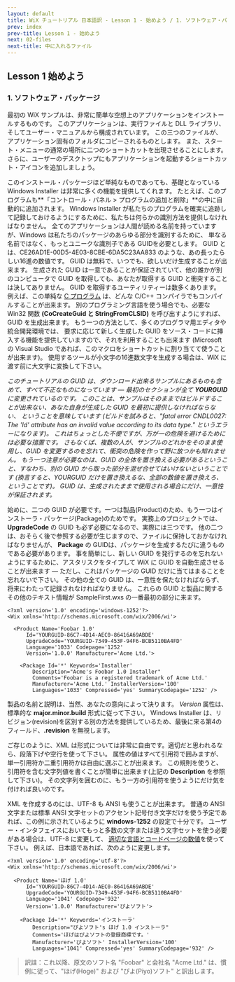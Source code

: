 ```yaml
---
layout: default
title: WiX チュートリアル 日本語訳 - Lesson 1 - 始めよう / 1. ソフトウェア・パッケージ
prev: index
prev-title: Lesson 1 - 始めよう
next: 02-files
next-title: 中に入れるファイル
---
```

## Lesson 1 始めよう

### 1. ソフトウェア・パッケージ

最初の WiX サンプルは、非常に簡単な空想上のアプリケーションをインストールするものです。
このアプリケーションは、実行ファイルと DLL ライブラリ、そしてユーザー・マニュアルから構成されています。
この三つのファイルが、アプリケーション固有のフォルダにコピーされるものとします。
また、スタート・メニューの通常の場所に二つのショートカットを出現させることにします。
さらに、ユーザーのデスクトップにもアプリケーションを起動するショートカット・アイコンを追加しましょう。

このインストール・パッケージほど単純なものであっても、基礎となっている Windows Installer は非常に多くの機能を提供してくれます。
たとえば、このプログラムも**「コントロール・パネル > プログラムの追加と削除」**の中に自動的に追加されます。
Windows Installer が私たちのプログラムを確実に追跡して記録しておけるようにするために、私たちは何らかの識別方法を提供しなければなりません。
全てのアプリケーションは人間が読める名前を持っていますが、Windows は私たちのパッケージのあらゆる部分を識別するために、
単なる名前ではなく、もっとユニークな識別子である GUIDを必要とします。
GUID とは、CE26AD1E-00D5-4E03-8CBE-6DA5C23AA833 のような、あの長ったらしい16進の数値です。
GUID は無料で、いつでも、欲しいだけ生成することが出来ます。
生成された GUID は一意であることが保証されていて、他の誰かが別のコンピュータで GUID を取得しても、あなたが取得する GUID と衝突することは決してありません。
GUID を取得するユーティリティーは数多くあります。
例えば、この単純な [C プログラム](https://www.firegiant.com/system/files/samples/uuidgen.c) は、どんな C/C++ コンパイラでもコンパイルすることが出来ます。
別のプログラミング言語を使う場合でも、必要な Win32 関数 **(CoCreateGuid と StringFromCLSID)** を呼び出すようにすれば、GUID を生成出来ます。
もう一つの方法として、多くのプログラマ用エディタや統合開発環境では、
要求に応じて新しく生成した GUID をソース・コードに挿入する機能を提供していますので、それを利用することも出来ます
(Microsoft の Visual Studio であれば、このマクロをショートカットに割り当てて使うことが出来ます)。
使用するツールが小文字の16進数文字を生成する場合は、WiX に渡す前に大文字に変換して下さい。

*このチュートリアルの GUID は、ダウンロード出来るサンプルにあるものも含めて、すべて不正なものになっています — 
最初のセクションが全て **YOURGUID** に変更されているのです。
このことは、サンプルはそのままではビルドすることが出来ない、あなた自身が生成した GUID を最初に提供しなければならない、
ということを意味しています
(ビルドを試みると、"fatal error CNDL0027: The 'Id' attribute has an invalid value according to its data type." というエラーになります)。
これはちょっとした不便ですが、万が一の危険を避けるためには必要な措置です。
さもなくば、複数の人が、サンプルのどれかをそのまま使用し、GUID を変更するのを忘れて、衝突の危険を作って野に放つかも知れません。
もう一つ注意が必要なのは、GUID の全体を置き換える必要があるということ、すなわち、別の GUID から取った部分を混ぜ合せてはいけないということです
(換言すると、YOURGUID だけを置き換えるな、全部の数値を置き換えろ、ということです)。
GUID は、生成されたままで使用される場合にだけ、一意性が保証されます。*

始めに、二つの GUID が必要です。一つは製品(Product)のため、もう一つはインストーラ・パッケージ(Package)のためです。
実務上のプロジェクトでは、**UpgradeCode** の GUID も必ず必要になるので、実際には三つです。 
他の二つは、おそらく後で参照する必要が生じますので、ファイルに保持しておかなければなりませんが、
**Package** の GUIDは、パッケージを生成するたびに違うものである必要があります。
事を簡単にし、新しい GUID を発行するのを忘れないようにするために、アスタリスクをタイプして WiX に GUID を自動生成させることが出来ます — 
ただし、これはパッケージの GUID だけに当てはまることを忘れないで下さい。
その他の全ての GUID は、一意性を保たなければならず、将来にわたって記録されなければなりません。
これらの GUID と製品に関するその他のテキスト情報が SampleFirst.wxs の一番最初の部分に来ます。

    <?xml version='1.0' encoding='windows-1252'?>
    <Wix xmlns='http://schemas.microsoft.com/wix/2006/wi'>
    
      <Product Name='Foobar 1.0'
          Id='YOURGUID-86C7-4D14-AEC0-86416A69ABDE'
          UpgradeCode='YOURGUID-7349-453F-94F6-BCB5110BA4FD'
          Language='1033' Codepage='1252'
          Version='1.0.0' Manufacturer='Acme Ltd.'>
    
        <Package Id='*' Keywords='Installer'
            Description="Acme's Foobar 1.0 Installer"
            Comments='Foobar is a registered trademark of Acme Ltd.'
            Manufacturer='Acme Ltd.' InstallerVersion='100'
            Languages='1033' Compressed='yes' SummaryCodepage='1252' />

製品の名前と説明は、当然、あなたの意向によって決ります。
*Version* 属性は、標準的な **major.minor.build** 形式に従って下さい。
Windows Installer は、リビジョン(revision)を区別する別の方法を提供しているため、最後に来る第4のフィールド、**.revision** を無視します。

ご存じのように、XML は形式については非常に自由です。適切だと思われるなら、段落下げや空行を使って下さい。
属性の値はすべて引用符で囲みますが、単一引用符か二重引用符かは自由に選ぶことが出来ます。
この規則を使うと、引用符を含む文字列値を書くことが簡単に出来ます(上記の **Description** を参照して下さい)。
その文字列を囲むのに、もう一方の引用符を使うようにだけ気を付ければ良いのです。

XML を作成するのには、UTF-8 も ANSI も使うことが出来ます。
普通の ANSI 文字または標準 ANSI 文字セットのアクセント記号付き文字だけを使う予定であれば、この例に示されているように **windows-1252** の設定で十分です。
ユーザー・インタフェイスにおいてもっと多数の文字または違う文字セットを使う必要がある場合は、UTF-8 に変更して、
[適切な言語とコードページの数値](https://msdn.microsoft.com/en-us/library/Aa369771.aspx)を使って下さい。
例えば、日本語であれば、次のように変更します。

    <?xml version='1.0' encoding='utf-8'?>
    <Wix xmlns='http://schemas.microsoft.com/wix/2006/wi'>
    
      <Product Name='ほげ 1.0'
          Id='YOURGUID-86C7-4D14-AEC0-86416A69ABDE'
          UpgradeCode='YOURGUID-7349-453F-94F6-BCB5110BA4FD'
          Language='1041' Codepage='932'
          Version='1.0.0' Manufacturer='ぴよソフト'>
    
        <Package Id='*' Keywords='インストーラ'
            Description="ぴよソフト's ほげ 1.0 インストーラ"
            Comments='ほげはぴよソフトの登録商標です。'
            Manufacturer='ぴよソフト' InstallerVersion='100'
            Languages='1041' Compressed='yes' SummaryCodepage='932' />
             
> 訳註：これ以降、原文のソフト名 "Foobar" と会社名 "Acme Ltd." は、慣例に従って、"ほげ(Hoge)" および "ぴよ(Piyo)ソフト" と訳出します。